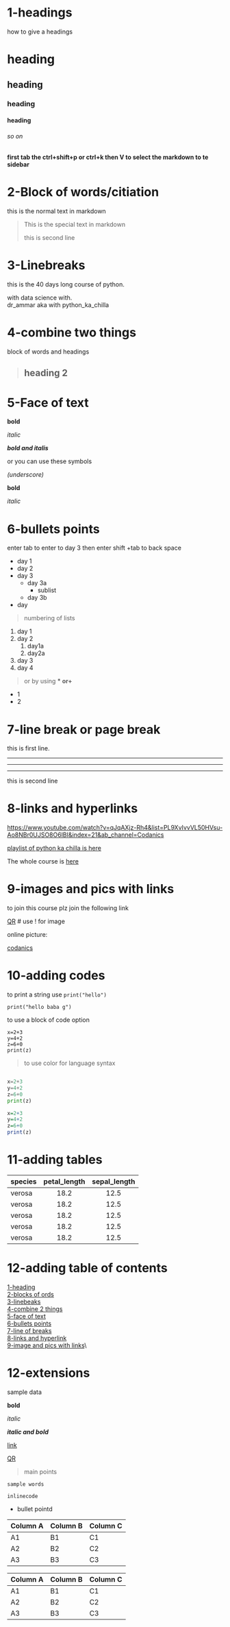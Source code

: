 

# 1-headings
how to give a headings
# heading
## heading
### heading
#### heading
###### so on

#### first tab the ctrl+shift+p or ctrl+k then V to select the markdown to te sidebar


# 2-Block of words/citiation

this is the normal text in markdown

>This is the special text in markdown
>
>this is second line

# 3-Linebreaks

this is the 40 days long course of python.

with data science with.\
dr_ammar aka with python_ka_chilla

# 4-combine two things

block of words and headings

> ## heading 2

# 5-Face of text

**bold**

*italic*

***bold and italis***

or you can use these symbols

_(underscore)_

__bold__

_italic_

# 6-bullets points

enter tab to enter to day 3
then enter shift +tab to back space

- day 1
- day 2
- day 3
    - day 3a
        - sublist
    - day 3b
- day 

> numbering of lists

1. day 1
2. day 2
    1. day1a
    2. day2a
2. day 3
5. day 4

>or by using __* or+__

* 1
* 2


# 7-line break or page break

this is first line.
___
***
---

this is second line

# 8-links and hyperlinks

<https://www.youtube.com/watch?v=qJqAXjz-Rh4&list=PL9XvIvvVL50HVsu-Ao8NBr0UJSO8O6lBI&index=21&ab_channel=Codanics>

[playlist of python ka chilla is here](https://www.youtube.com/watch?v=qJqAXjz-Rh4&list=PL9XvIvvVL50HVsu-Ao8NBr0UJSO8O6lBI&index=21&ab_channel)

[Codanics]: https://www.youtube.com/watch?v=qJqAXjz-Rh4&list=PL9XvIvvVL50HVsu-Ao8NBr0UJSO8O6lBI&index=21&ab_channel

The whole course is [here][Codanics]


# 9-images and pics with links

to join this course plz join the following link

[QR](qr_code.png)   # use ! for image

online picture:

[codanics](https://www.google.com/search?q=codanics&oq=codanics&aqs=chrome..69i57j69i60l3.3133j0j7&sourceid=chrome&ie=UTF-8)

# 10-adding codes

to print a string use `print("hello")`

`print("hello baba g")`

to use a block of code option

```
x=2+3
y=4+2
z=6+0
print(z)
```

> to use color for language syntax

```python   

x=2+3
y=4+2
z=6+0
print(z)

```

```r
x=2+3
y=4+2
z=6+0
print(z)

```
# 11-adding tables

| species | petal_length |sepal_length|
|---------|:------------:|:------------:|
|verosa | 18.2          |   12.5      |  
|verosa | 18.2          |   12.5      |  
|verosa | 18.2          |   12.5      |  
|verosa | 18.2          |   12.5      |  
|verosa | 18.2          |   12.5      |  


# 12-adding table of contents

[1-heading](#1-headings)\
[2-blocks of ords](#2-block-of-words)\
[3-linebeaks](#3-linebreaks)\
[4-combine 2 things](#4-combine-two-things)\
[5-face of text](#5-face-of-text)\
[6-bullets points](#6-bullets-points)\
[7-line of breaks](#7-line-break-or-page-break)\
[8-links and hyperlink](#8-links-and-hyperlinks)\
[9-image and pics with links](#9-images-and-pics-with-links)\



# 12-extensions

sample data

**bold**

_italic_

**_italic and bold_**

[link](https://www.google.com/search?q=codanics&oq=codanics&aqs=chrome..69i57j69i60l3.3133j0j7&sourceid=chrome&ie=UTF-8)

[QR](qr_code.png)


> main points

```
sample words

```
`inlinecode`


* bullet pointd


Column A | Column B | Column C
---------|----------|---------
 A1 | B1 | C1
 A2 | B2 | C2
 A3 | B3 | C3



Column A | Column B | Column C
---------|----------|---------
 A1 | B1 | C1
 A2 | B2 | C2
 A3 | B3 | C3











